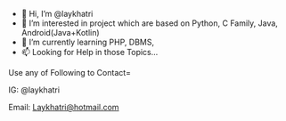 - 👋 Hi, I’m @laykhatri
- 👀 I’m interested in project which are based on Python, C Family, Java, Android(Java+Kotlin)
- 🌱 I’m currently learning PHP, DBMS,
- 📫 Looking for Help in those Topics... 

Use any of Following to Contact=

IG: @laykhatri

Email: Laykhatri@hotmail.com
